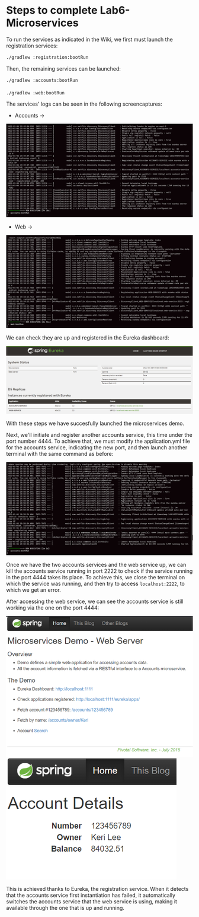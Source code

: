 # Steps to complete Lab6-Microservices

To run the services as indicated in the Wiki, we first must launch the registration services:

```bash
./gradlew :registration:bootRun
```

Then, the remaining services can be launched:

```bash
./gradlew :accounts:bootRun

./gradlew :web:bootRun
```

The services' logs can be seen in the following screencaptures:

* Accounts ->

![accounts-logs](screenshots/accounts-logs.PNG)

* Web ->

![web-logs](screenshots/web-logs.PNG)

We can check they are up and registered in the Eureka dashboard:

![eureka-initial](screenshots/eureka-initial.PNG)

With these steps we have succesfully launched the microservices demo.

Next, we'll initiate and register another accounts service, this time under the port number 4444.
To achieve that, we must modify the application.yml file for the accounts service, indicating the new port, and then launch another terminal with the same command as before:

![accounts-4444-logs](screenshots/accounts-4444-logs.PNG)

Once we have the two accounts services and the web service up, we can kill the accounts service running in port 2222 to check if the service running in the port 4444 takes its place.
To achieve this, we close the terminal on which the service was running, and then try to access `localhost:2222`, to which we get an error.

After accessing the web service, we can see the accounts service is still working via the one on the port 4444:

![accounts-up-1](screenshots/accounts-up-1.PNG) ![accounts-up-2](screenshots/accounts-up-2.PNG)

This is achieved thanks to Eureka, the registration service. When it detects that the accounts service first instantiation has failed, it automatically switches the accounts service that the web service is using, making it available through the one that is up and running.
